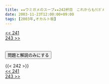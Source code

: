 ```yaml
---
title: ★★ウミガメのスープ★★242杯目　これからもｳﾐｶﾞﾒ
date: 2003-11-23T12:00:00+09:00
tags: [2003年,オカルト板]
---
```

<div class="th_left"><a href="../241"><< 241</a></div>
<div class="th_right"><a href="../243">243 >></a></div>
<br><br>
<script src="../../js/cupsoup.js"></script>
<form>
<input type="button" value="問題と解説のみにする" onClick="toggleCupsoup()">
</form>
{{< 242 >}}
<div class="th_left"><a href="../241"><< 241</a></div>
<div class="th_right"><a href="../243">243 >></a></div>